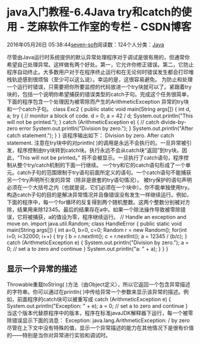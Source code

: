 
# java入门教程-6.4Java try和catch的使用 -  芝麻软件工作室的专栏 - CSDN博客


2016年05月26日 05:38:44[seven-soft](https://me.csdn.net/softn)阅读数：124个人分类：[Java																](https://blog.csdn.net/softn/article/category/6242590)



尽管由Java运行时系统提供的默认异常处理程序对于调试是很有用的，但通常你希望自己处理异常。这样做有两个好处。第一，它允许你修正错误。第二，它防止程序自动终止。大多数用户对于在程序终止运行和在无论何时错误发生都会打印堆栈轨迹感到很烦恼（至少可以这么说）。幸运的是，这很容易避免。
为防止和处理一个运行时错误，只需要把你所要监控的代码放进一个try块就可以了。紧跟着try块的，包括一个说明你希望捕获的错误类型的catch子句。完成这个任务很简单，下面的程序包含一个处理因为被零除而产生的ArithmeticException
 异常的try块和一个catch子句。
class Exc2 {
public static void main(String args[]) {
int d, a;
try { // monitor a block of code.
d = 0;
a = 42 / d;
System.out.println("This will not be printed.");
} catch (ArithmeticException e) { // catch divide-by-zero error
System.out.println("Division by zero.");
}
System.out.println("After catch statement.");
}
}
该程序输出如下：
Division by zero.
After catch statement.
注意在try块中的对println( )的调用是永远不会执行的。一旦异常被引发，程序控制由try块转到catch块。执行永远不会从catch块“返回”到try块。因此，“This
 will not be printed。”
将不会被显示。一旦执行了catch语句，程序控制从整个try/catch机制的下面一行继续。
一个try和它的catch语句形成了一个单元。catch子句的范围限制于try语句前面所定义的语句。一个catch语句不能捕获另一个try声明所引发的异常（除非是嵌套的try语句情况）。
被try保护的语句声明必须在一个大括号之内（也就是说，它们必须在一个块中）。你不能单独使用try。
构造catch子句的目的是解决异常情况并且像错误没有发生一样继续运行。例如，下面的程序中，每一个for循环的反复得到两个随机整数。这两个整数分别被对方除，结果用来除12345。最后的结果存在a中。如果一个除法操作导致被零除错误，它将被捕获，a的值设为零，程序继续运行。
// Handle an exception and move on.
import java.util.Random;
class HandleError {
public static void main(String args[]) {
int a=0, b=0, c=0;
Random r = new Random();
for(int i=0; i<32000; i++) {
try {
b = r.nextInt();
c = r.nextInt();
a = 12345 / (b/c);
} catch (ArithmeticException e) {
System.out.println("Division by zero.");
a = 0; // set a to zero and continue
}
System.out.println("a: " + a);
}
}
}
## 显示一个异常的描述
Throwable重载toString( )方法（由Object定义），所以它返回一个包含异常描述的字符串。你可以通过在println( )中传给异常一个参数来显示该异常的描述。例如，前面程序的catch块可以被重写成
catch (ArithmeticException e) {
System.out.println("Exception: " + e);
a = 0; // set a to zero and continue
}
当这个版本代替原程序中的版本，程序在标准javaJDK解释器下运行，每一个被零除错误显示下面的消息：
Exception: java.lang.ArithmeticException: / by zero
尽管在上下文中没有特殊的值，显示一个异常描述的能力在其他情况下是很有价值的——特别是当你对异常进行实验和调试时。

